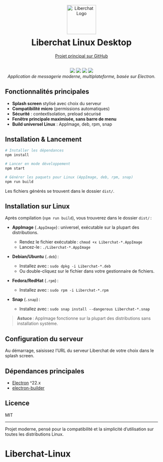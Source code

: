 <div align="center">
  <a href="https://github.com/Liberchat/Liberchat">
    <img src="assets/icon.ico" alt="Liberchat Logo" width="96" height="96" style="margin-bottom: 10px;" />
  </a>
  
  <h1 style="margin-top: 0;">Liberchat Linux Desktop</h1>
  
  <a href="https://github.com/Liberchat/Liberchat">Projet principal sur GitHub</a>
  
  <br/>
  
  <img src="https://img.shields.io/badge/Electron-22.x-blue?logo=electron"/>
  <img src="https://img.shields.io/badge/Linux-compatible-success?logo=linux"/>
  <img src="https://img.shields.io/badge/UI-Modern-red"/>
  <img src="https://img.shields.io/badge/license-MIT-green"/>
  
  <br/>
  <em>Application de messagerie moderne, multiplateforme, basée sur Electron.</em>
</div>

## Fonctionnalités principales
- **Splash screen** stylisé avec choix du serveur
- **Compatibilité micro** (permissions automatiques)
- **Sécurité** : contextIsolation, preload sécurisé
- **Fenêtre principale maximisée, sans barre de menu**
- **Build universel Linux** : AppImage, deb, rpm, snap

## Installation & Lancement

```bash
# Installer les dépendances
npm install

# Lancer en mode développement
npm start

# Générer les paquets pour Linux (AppImage, deb, rpm, snap)
npm run build
```

Les fichiers générés se trouvent dans le dossier `dist/`.

## Installation sur Linux

Après compilation (`npm run build`), vous trouverez dans le dossier `dist/` :

- **AppImage** (`.AppImage`) : universel, exécutable sur la plupart des distributions.
  - Rendez le fichier exécutable : `chmod +x Liberchat-*.AppImage`
  - Lancez-le : `./Liberchat-*.AppImage`

- **Debian/Ubuntu** (`.deb`) :
  - Installez avec : `sudo dpkg -i Liberchat-*.deb`
  - Ou double-cliquez sur le fichier dans votre gestionnaire de fichiers.

- **Fedora/RedHat** (`.rpm`) :
  - Installez avec : `sudo rpm -i Liberchat-*.rpm`

- **Snap** (`.snap`) :
  - Installez avec : `sudo snap install --dangerous Liberchat-*.snap`

> **Astuce** : AppImage fonctionne sur la plupart des distributions sans installation système.

## Configuration du serveur
Au démarrage, saisissez l’URL du serveur Liberchat de votre choix dans le splash screen.

## Dépendances principales
- [Electron](https://www.electronjs.org/) ^22.x
- [electron-builder](https://www.electron.build/)

## Licence
MIT

---
Projet moderne, pensé pour la compatibilité et la simplicité d’utilisation sur toutes les distributions Linux.
# Liberchat-Linux
